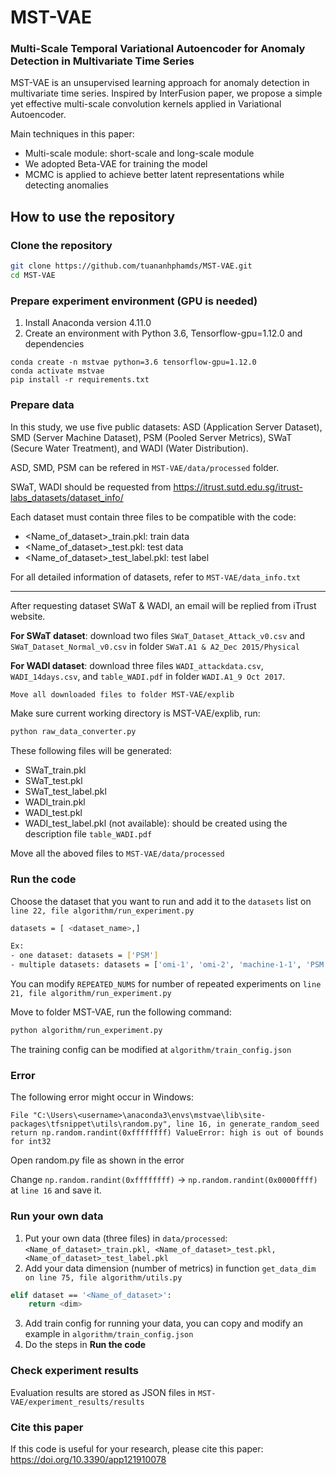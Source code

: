 # MST-VAE
### Multi-Scale Temporal Variational Autoencoder for Anomaly Detection in Multivariate Time Series

MST-VAE is an unsupervised learning approach for anomaly detection in multivariate time series. Inspired by InterFusion paper, we propose a simple yet effective multi-scale convolution kernels applied in Variational Autoencoder. 

Main techniques in this paper:
- Multi-scale module: short-scale and long-scale module
- We adopted Beta-VAE for training the model
- MCMC is applied to achieve better latent representations while detecting anomalies

## How to use the repository
### Clone the repository
```bash
git clone https://github.com/tuananhphamds/MST-VAE.git
cd MST-VAE
```

### Prepare experiment environment (GPU is needed)
1. Install Anaconda version 4.11.0
2. Create an environment with Python 3.6, Tensorflow-gpu=1.12.0 and dependencies
```
conda create -n mstvae python=3.6 tensorflow-gpu=1.12.0
conda activate mstvae
pip install -r requirements.txt
```

### Prepare data
In this study, we use five public datasets: ASD (Application Server Dataset), SMD (Server Machine Dataset), PSM (Pooled Server Metrics), SWaT (Secure Water Treatment), and WADI (Water Distribution).

ASD, SMD, PSM can be refered in ``MST-VAE/data/processed`` folder.

SWaT, WADI should be requested from https://itrust.sutd.edu.sg/itrust-labs_datasets/dataset_info/

Each dataset must contain three files to be compatible with the code:
- <Name_of_dataset>_train.pkl: train data
- <Name_of_dataset>_test.pkl: test data
- <Name_of_dataset>_test_label.pkl: test label

For all detailed information of datasets, refer to ``MST-VAE/data_info.txt``
___
After requesting dataset SWaT & WADI, an email will be replied from iTrust website.

**For SWaT dataset**: 
download two files ``SWaT_Dataset_Attack_v0.csv`` and ``SWaT_Dataset_Normal_v0.csv`` in folder ``SWaT.A1 & A2_Dec 2015/Physical``

**For WADI dataset**:
download three files ``WADI_attackdata.csv``, ``WADI_14days.csv``, and ``table_WADI.pdf`` in folder ``WADI.A1_9 Oct 2017``.

```bash
Move all downloaded files to folder MST-VAE/explib
```
Make sure current working directory is MST-VAE/explib, run:
```bash
python raw_data_converter.py
```

These following files will be generated: 
- SWaT_train.pkl
- SWaT_test.pkl
- SWaT_test_label.pkl
- WADI_train.pkl
- WADI_test.pkl
- WADI_test_label.pkl (not available): should be created using the description file ``table_WADI.pdf``

Move all the aboved files to ``MST-VAE/data/processed``
### Run the code
Choose the dataset that you want to run and add it to the ``datasets`` list on ``line 22, file algorithm/run_experiment.py``
```bash
datasets = [ <dataset_name>,]

Ex: 
- one dataset: datasets = ['PSM']
- multiple datasets: datasets = ['omi-1', 'omi-2', 'machine-1-1', 'PSM']
```
You can modify ``REPEATED_NUMS`` for number of repeated experiments on ``line 21, file algorithm/run_experiment.py``


Move to folder MST-VAE, run the following command:
```bash
python algorithm/run_experiment.py
```

The training config can be modified at ``algorithm/train_config.json``

### Error
The following error might occur in Windows: 

``File "C:\Users\<username>\anaconda3\envs\mstvae\lib\site-packages\tfsnippet\utils\random.py", line 16, in generate_random_seed
    return np.random.randint(0xffffffff) ValueError: high is out of bounds for int32`` 

Open random.py file as shown in the error

Change ``np.random.randint(0xffffffff)`` -> ``np.random.randint(0x0000ffff)`` at ``line 16`` and save it.

### Run your own data
1. Put your own data (three files) in ``data/processed``: ``<Name_of_dataset>_train.pkl, <Name_of_dataset>_test.pkl, <Name_of_dataset>_test_label.pkl``
2. Add your data dimension (number of metrics) in function ``get_data_dim on line 75, file algorithm/utils.py``
```bash
elif dataset == '<Name_of_dataset>':
    return <dim>
```
3. Add train config for running your data, you can copy and modify an example in ``algorithm/train_config.json`` 
4. Do the steps in **Run the code**

### Check experiment results
Evaluation results are stored as JSON files in ``MST-VAE/experiment_results/results``

### Cite this paper
If this code is useful for your research, please cite this paper: https://doi.org/10.3390/app121910078
